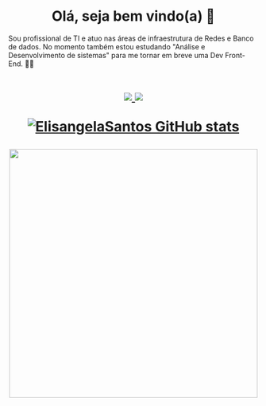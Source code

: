 <html lang="pt" data-color-mode="auto" data-light-theme="light" data-dark-theme="dark" class="translated-ltr"><head>

  <h1 align = "center">
 Olá, seja bem vindo(a)  <g-emoji class="g-emoji" alias="wave" fallback-src="https://github.githubassets.com/images/icons/emoji/unicode/1f44b.png"><font style="vertical-align: inherit;"><font style="vertical-align: inherit;">👋</font></font></g-emoji>
</h1>  
  Sou profissional de TI e atuo nas áreas de infraestrutura de Redes e Banco de dados. No momento também estou estudando "Análise e Desenvolvimento de sistemas" para me tornar em breve uma Dev Front-End.</font></font>
<g-emoji class="g-emoji" alias="man_technologist" fallback-src="https://github.githubassets.com/images/icons/emoji/unicode/1f468-1f4bb.png"><font style="vertical-align: inherit;"><font style="vertical-align: inherit;">👨‍💻</font></font></g-emoji>

  <h1 align = "center">
  
  <a href="https://www.linkedin.com/in/elisangelasp/" rel="nofollow">
      
   <img src="https://camo.githubusercontent.com/a493f6833f99fb3c85788d6d9305e6b7a42b838e5ee5d138fd9a8214a7e77472/68747470733a2f2f696d672e736869656c64732e696f2f62616467652f6c696e6b6564696e2d2532333030373742352e7376673f267374796c653d666f722d7468652d6261646765266c6f676f3d6c696e6b6564696e266c6f676f436f6c6f723d7768697465" data-canonical-src="https://img.shields.io/badge/linkedin-%230077B5.svg?&amp;style=for-the-badge&amp;logo=linkedin&amp;logoColor=white" style="max-width:100%;">
  </a>
  
  <a href="https://instagram.com/elisangela.sp.ti/" rel="nofollow">
    <img src="https://camo.githubusercontent.com/5c3f3164b340475c38f1ec3d8c6d0c6e8656fbccac25d06cfb86477079b88638/68747470733a2f2f696d672e736869656c64732e696f2f62616467652f696e7374616772616d2d2532334534343035462e7376673f267374796c653d666f722d7468652d6261646765266c6f676f3d696e7374616772616d266c6f676f436f6c6f723d7768697465" data-canonical-src="https://img.shields.io/badge/instagram-%23E4405F.svg?&amp;style=for-the-badge&amp;logo=instagram&amp;logoColor=white" style="max-width:100%;">        
  </a>
  
[![ElisangelaSantos GitHub stats](https://github-readme-stats.vercel.app/api?username=ElisangelaSantos)](https://github.com/ElisangelaSantos/github-readme-stats)
  
  
<img 
src=https://github.com/TheDudeThatCode/TheDudeThatCode/blob/master/Assets/Mario_Gameplay.gif width="500">
